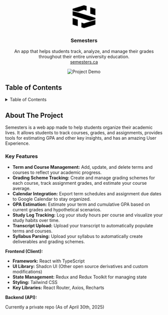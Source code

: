 <div align="center">
  <!-- REMOVE THIS IF YOU DON'T HAVE A LOGO -->
    <img src="public/Objects/SemesterLogo.svg" alt="Semesters Logo" width="80" height="80">

<h3 align="center">Semesters</h3>

  <p align="center">
    An app that helps students track, analyze, and manage their grades throughout their entire university education.
    <br />
     <a href="https://semesters.ca">semesters.ca</a>
  </p>
</div>

<!-- REMOVE THIS IF YOU DON'T HAVE A DEMO -->
<!-- TIP: You can alternatively directly upload a video up to 100MB by dropping it in while editing the README on GitHub. This displays a video player directly on GitHub instead of making it so that you have to click an image/link -->
<div align="center">
  <img src="public/Videos//Semesters_Demo.mov" alt="Project Demo">
</div>

## Table of Contents

<details>
  <summary>Table of Contents</summary>
  <ol>
    <li><a href="#about-the-project">About The Project</a></li>
    <li><a href="#key-features">Key Features</a></li>
    <!-- <li><a href="#architecture">Architecture</a></li> -->
  </ol>
</details>

## About The Project

Semesters is a web app made to help students organize their academic lives. It allows students to track courses, grades, and assignments, provides tools for estimating GPA and other key insights, and has an amazing User Experience.

### Key Features

- **Term and Course Management:** Add, update, and delete terms and courses to reflect your academic progress.
- **Grading Scheme Tracking:** Create and manage grading schemes for each course, track assignment grades, and estimate your course average.
- **Calendar Integration:**  Export term schedules and assignment due dates to Google Calendar to stay organized.
- **GPA Estimation:** Estimate your term and cumulative GPA based on current grades and hypothetical scenarios.
- **Study Log Tracking:** Log your study hours per course and visualize your study habits over time.
- **Transcript Upload:** Upload your transcript to automatically populate terms and courses.
- **Syllabus Parsing:** Upload your syllabus to automatically create deliverables and grading schemes.

<!-- ## Architecture

![Architecture Diagram](https://github.com/user-attachments/assets/721b7fb3-e480-4809-9023-fd48b82b1f8c) -->

**Frontend (Client):**

- **Framework:** React with TypeScript
- **UI Library:** Shadcn UI (Other open source derivatives and custom modifications)
- **State Management:** Redux and Redux Toolkit for managing state
- **Styling:** Tailwind CSS
- **Key Libraries:** React Router, Axios, Recharts

**Backend (API):**

Currently a private repo (As of April 30th, 2025)
